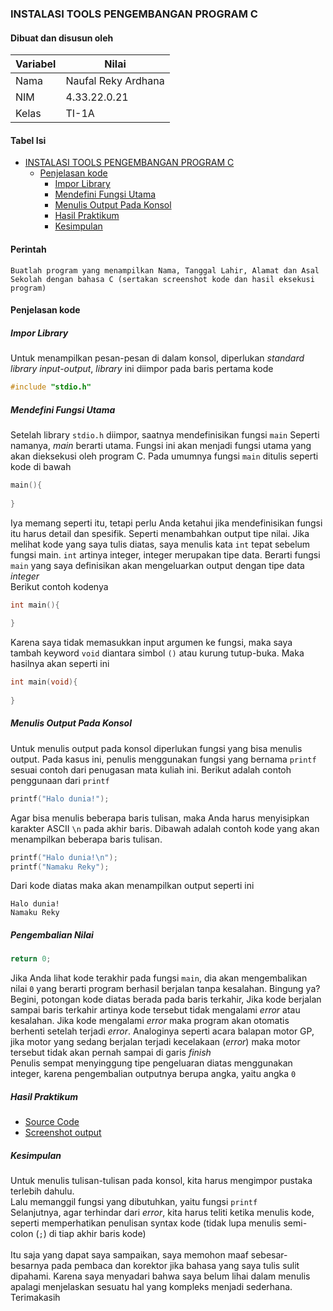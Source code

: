 ### INSTALASI TOOLS PENGEMBANGAN PROGRAM C
#### Dibuat dan disusun oleh
| Variabel | Nilai               |
|----------|---------------------|
| Nama     | Naufal Reky Ardhana |
| NIM      | 4.33.22.0.21        |
| Kelas    | TI-1A               |

#### Tabel Isi
* [INSTALASI TOOLS PENGEMBANGAN PROGRAM C](#instalasi-tools-pengembangan-program-c)
  * [Penjelasan kode](#penjelasan-kode)
    * [Impor Library](#impor-library)
    * [Mendefini Fungsi Utama](#mendefini-fungsi-utama)
    * [Menulis Output Pada Konsol](#menulis-output-pada-konsol)
    * [Hasil Praktikum](#hasil-praktikum)
    * [Kesimpulan](#kesimpulan)
    
#### Perintah
```
Buatlah program yang menampilkan Nama, Tanggal Lahir, Alamat dan Asal Sekolah dengan bahasa C (sertakan screenshot kode dan hasil eksekusi program)
```

#### Penjelasan kode

##### Impor Library
Untuk menampilkan pesan-pesan di dalam konsol, diperlukan _standard library input-output_, _library_ ini diimpor pada baris pertama kode
```c
#include "stdio.h"
```

##### Mendefini Fungsi Utama
Setelah library `stdio.h` diimpor, saatnya mendefinisikan fungsi `main` 
Seperti namanya, _main_ berarti utama. 
Fungsi ini akan menjadi fungsi utama yang akan dieksekusi oleh program C. 
Pada umumnya fungsi `main` ditulis seperti kode di bawah
```c
main(){
    
}
```
Iya memang seperti itu, tetapi perlu Anda ketahui jika mendefinisikan fungsi itu harus detail dan spesifik. 
Seperti menambahkan output tipe nilai. 
Jika melihat kode yang saya tulis diatas, 
saya menulis kata `int` tepat sebelum fungsi main. 
`int` artinya integer, integer merupakan tipe data.
Berarti fungsi `main` yang saya definisikan akan mengeluarkan output dengan tipe data _integer_
<br>
Berikut contoh kodenya
```c
int main(){
    
}
```
Karena saya tidak memasukkan input argumen ke fungsi, maka saya tambah keyword `void` diantara simbol `()` atau kurung tutup-buka. Maka hasilnya akan seperti ini
```c
int main(void){
    
}
```

##### Menulis Output Pada Konsol
Untuk menulis output pada konsol diperlukan fungsi yang bisa menulis output. 
Pada kasus ini, penulis menggunakan fungsi yang bernama `printf` sesuai contoh dari penugasan mata kuliah ini.
Berikut adalah contoh penggunaan dari `printf`
```c
printf("Halo dunia!");
```
Agar bisa menulis beberapa baris tulisan, maka Anda harus menyisipkan karakter ASCII `\n`
pada akhir baris. Dibawah adalah contoh kode yang akan menampilkan beberapa baris tulisan.
```c
printf("Halo dunia!\n");
printf("Namaku Reky");
```
Dari kode diatas maka akan menampilkan output seperti ini
```
Halo dunia!
Namaku Reky
```

##### Pengembalian Nilai
```c
return 0;
```
Jika Anda lihat kode terakhir pada fungsi `main`, dia akan mengembalikan nilai `0` yang berarti program berhasil berjalan tanpa kesalahan.
Bingung ya? Begini, potongan kode diatas berada pada baris terkahir, Jika kode berjalan sampai baris terkahir artinya kode tersebut tidak mengalami _error_ atau kesalahan.
Jika kode mengalami _error_ maka program akan otomatis berhenti setelah terjadi _error_. Analoginya seperti acara balapan motor GP, jika motor yang sedang berjalan terjadi kecelakaan (_error_) maka motor tersebut tidak akan pernah sampai di garis _finish_
<br>
Penulis sempat menyinggung tipe pengeluaran diatas menggunakan integer, karena pengembalian outputnya berupa angka, yaitu angka `0`

##### Hasil Praktikum
* [Source Code](https://github.com/ardzz/logika-dan-algoritma-1/blob/master/static_biodata.c)
* [Screenshot output](https://github.com/ardzz/logika-dan-algoritma-1/blob/master/screenshots/Screen%20Shot%202022-09-10%20at%2002.14.51.png)

##### Kesimpulan
Untuk menulis tulisan-tulisan pada konsol, kita harus mengimpor pustaka terlebih dahulu.
<br>
Lalu memanggil fungsi yang dibutuhkan, yaitu fungsi `printf`
<br>
Selanjutnya, agar terhindar dari _error_, kita harus teliti ketika menulis kode, seperti memperhatikan penulisan syntax kode
(tidak lupa menulis semi-colon (`;`) di tiap akhir baris kode)
<br>
<br>
Itu saja yang dapat saya sampaikan, saya memohon maaf sebesar-besarnya pada pembaca dan korektor jika bahasa yang saya tulis
sulit dipahami. Karena saya menyadari bahwa saya belum lihai dalam menulis apalagi menjelaskan sesuatu hal yang kompleks menjadi sederhana. Terimakasih